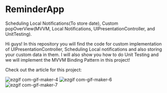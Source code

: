 # ReminderApp
Scheduling Local Notifications(To store date), Custom popOverView(MVVM, Local Notifications, UIPresentationController, and UnitTesting).

Hi guys! In this repository you will find the code for custom implementation of UIPresentationController, Scheduling Local notifications
and also storing your custom data in them. I will also show you how to do Unit Testing and we will implement the MVVM Binding Pattern in this project!

Check out the article for this project: 

![ezgif com-gif-maker-4](https://user-images.githubusercontent.com/36818367/200082433-3455e418-47f6-4d32-9f6a-9616e71b641a.gif)
![ezgif com-gif-maker-6](https://user-images.githubusercontent.com/36818367/200082696-a03bb724-121a-41eb-98a8-126a95a58c0d.gif)
![ezgif com-gif-maker-7](https://user-images.githubusercontent.com/36818367/200082896-25ff6f7b-918b-4930-b682-48b73a1be9bf.gif)



